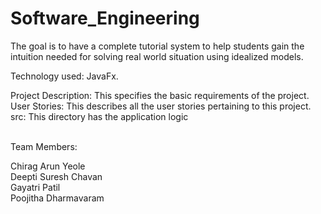 # Software_Engineering

The goal is to have a complete tutorial system to help students gain the intuition needed for solving
real world situation using idealized models.


Technology used: JavaFx.


Project Description: This specifies the basic requirements of the project. <br />
User Stories: This describes all the user stories pertaining to this project. <br />
src: This directory has the application logic <br /> 

<br />
Team Members:

Chirag Arun Yeole <br />
Deepti Suresh Chavan <br />
Gayatri Patil <br />
Poojitha Dharmavaram <br />
